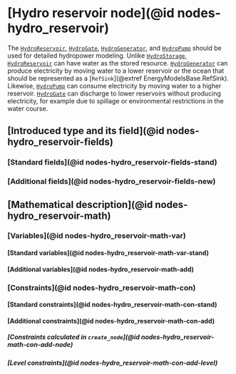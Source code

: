 # [Hydro reservoir node](@id nodes-hydro_reservoir)

The [`HydroReservoir`](@ref), [`HydroGate`](@ref), [`HydroGenerator`](@ref), and [`HydroPump`](@ref) should be used for detailed hydropower modeling.
Unlike [`HydroStorage`](@ref), [`HydroReservoir`](@ref) can have water as the stored resource.
[`HydroGenerator`](@ref) can produce electricity by moving water to a lower reservoir or the ocean that should be represented as a [`RefSink`](@extref EnergyModelsBase.RefSink).
Likewise, [`HydroPump`](@ref) can consume electricity by moving water to a higher reservoir.
[`HydroGate`](@ref) can discharge to lower reservoirs without producing electricity, for example due to spillage or environmental restrictions in the water course.

## [Introduced type and its field](@id nodes-hydro_reservoir-fields)

### [Standard fields](@id nodes-hydro_reservoir-fields-stand)

### [Additional fields](@id nodes-hydro_reservoir-fields-new)

## [Mathematical description](@id nodes-hydro_reservoir-math)

### [Variables](@id nodes-hydro_reservoir-math-var)

#### [Standard variables](@id nodes-hydro_reservoir-math-var-stand)

#### [Additional variables](@id nodes-hydro_reservoir-math-add)

### [Constraints](@id nodes-hydro_reservoir-math-con)

#### [Standard constraints](@id nodes-hydro_reservoir-math-con-stand)

#### [Additional constraints](@id nodes-hydro_reservoir-math-con-add)

##### [Constraints calculated in `create_node`](@id nodes-hydro_reservoir-math-con-add-node)

##### [Level constraints](@id nodes-hydro_reservoir-math-con-add-level)
